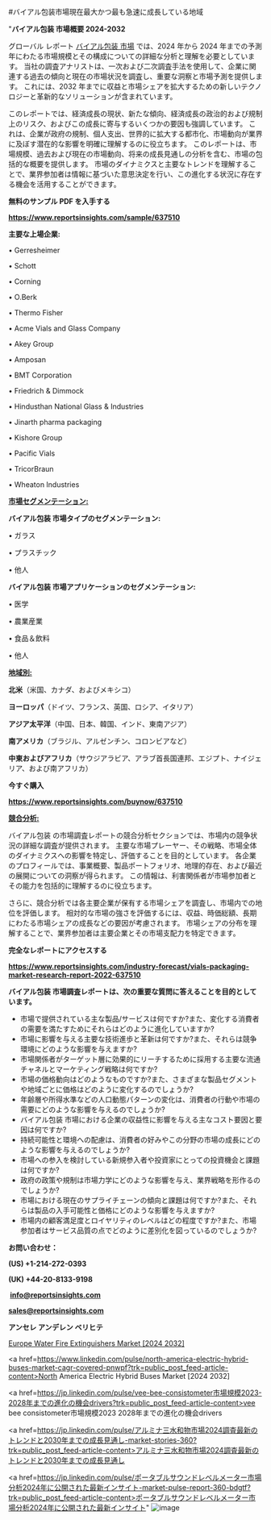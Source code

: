 #バイアル包装市場現在最大かつ最も急速に成長している地域

"<strong>バイアル包装 市場概要 2024-2032</strong>

グローバル レポート <a href=https://www.reportsinsights.com/sample/637510>バイアル包装 市場</a> では、2024 年から 2024 年までの予測年にわたる市場規模とその構成についての詳細な分析と理解を必要としています。 当社の調査アナリストは、一次および二次調査手法を使用して、企業に関連する過去の傾向と現在の市場状況を調査し、重要な洞察と市場予測を提供します。 これには、2032 年までに収益と市場シェアを拡大​​するための新しいテクノロジーと革新的なソリューションが含まれています。

このレポートでは、経済成長の現状、新たな傾向、経済成長の政治的および規制上のリスク、およびこの成長に寄与するいくつかの要因も強調しています。 これは、企業が政府の規制、個人支出、世界的に拡大する都市化、市場動向が業界に及ぼす潜在的な影響を明確に理解するのに役立ちます。 このレポートは、市場規模、過去および現在の市場動向、将来の成長見通しの分析を含む、市場の包括的な概要を提供します。 市場のダイナミクスと主要なトレンドを理解することで、業界参加者は情報に基づいた意思決定を行い、この進化する状況に存在する機会を活用することができます。

<strong><b>無料のサンプル PDF を入手する</b></strong>

<a href=https://www.reportsinsights.com/sample/637510><strong><u>https://www.reportsinsights.com/sample/637510</u></strong></a>

<strong>主要な上場企業:</strong>

• Gerresheimer

• Schott

• Corning

• O.Berk

• Thermo Fisher

• Acme Vials and Glass Company

• Akey Group

• Amposan

• BMT Corporation

• Friedrich & Dimmock

• Hindusthan National Glass & Industries

• Jinarth pharma packaging

• Kishore Group

• Pacific Vials

• TricorBraun

• Wheaton Industries

<strong><u>市場セグメンテーション</u></strong><strong><u>:</u></strong>

<strong>バイアル包装 市場タイプのセグメンテーション:</strong>

• ガラス

• プラスチック

• 他人

<strong>バイアル包装 市場アプリケーションのセグメンテーション:</strong>

• 医学

• 農業産業

• 食品＆飲料

• 他人

<strong><u>地域別</u></strong><strong><u>:</u></strong>

<strong>北米</strong>（米国、カナダ、およびメキシコ）

<strong>ヨーロッパ</strong>（ドイツ、フランス、英国、ロシア、イタリア）

<strong>アジア太平洋</strong>（中国、日本、韓国、インド、東南アジア）

<strong>南アメリカ</strong>（ブラジル、アルゼンチン、コロンビアなど）

<strong>中東およびアフリカ</strong>（サウジアラビア、アラブ首長国連邦、エジプト、ナイジェリア、および南アフリカ）

<strong>今すぐ購入</strong>

<a href=https://www.reportsinsights.com/buynow/637510><strong><u>https://www.reportsinsights.com/buynow/637510</u></strong></a>

<strong><u>競合分析:</u></strong>

バイアル包装 の市場調査レポートの競合分析セクションでは、市場内の競争状況の詳細な調査が提供されます。 主要な市場プレーヤー、その戦略、市場全体のダイナミクスへの影響を特定し、評価することを目的としています。 各企業のプロフィールでは、事業概要、製品ポートフォリオ、地理的存在、および最近の展開についての洞察が得られます。 この情報は、利害関係者が市場参加者とその能力を包括的に理解するのに役立ちます。

さらに、競合分析では各主要企業が保有する市場シェアを調査し、市場内での地位を評価します。 相対的な市場の強さを評価するには、収益、時価総額、長期にわたる市場シェアの成長などの要因が考慮されます。 市場シェアの分布を理解することで、業界参加者は主要企業とその市場支配力を特定できます。

<strong>完全なレポートにアクセスする</strong>

<a href=https://www.reportsinsights.com/industry-forecast/vials-packaging-market-research-report-2022-637510><strong><u><b>https://www.reportsinsights.com/industry-forecast/vials-packaging-market-research-report-2022-637510</b></u></strong></a>

<strong><b>バイアル包装 市場調査レポートは、次の重要な質問に答えることを目的としています。</b></strong>
<ul>
  <li>市場で提供されている主な製品/サービスは何ですか?また、変化する消費者の需要を満たすためにそれらはどのように進化していますか?</li>
  <li>市場に影響を与える主要な技術進歩と革新は何ですか?また、それらは競争環境にどのような影響を与えますか?</li>
  <li>市場関係者がターゲット層に効果的にリーチするために採用する主要な流通チャネルとマーケティング戦略は何ですか?</li>
  <li>市場の価格動向はどのようなものですか?また、さまざまな製品セグメントや地域ごとに価格はどのように変化するのでしょうか?</li>
  <li>年齢層や所得水準などの人口動態パターンの変化は、消費者の行動や市場の需要にどのような影響を与えるのでしょうか?</li>
  <li>バイアル包装 市場における企業の収益性に影響を与える主なコスト要因と要因は何ですか?</li>
  <li>持続可能性と環境への配慮は、消費者の好みやこの分野の市場の成長にどのような影響を与えるのでしょうか?</li>
  <li>市場への参入を検討している新規参入者や投資家にとっての投資機会と課題は何ですか?</li>
  <li>政府の政策や規制は市場力学にどのような影響を与え、業界戦略を形作るのでしょうか?</li>
  <li>市場における現在のサプライチェーンの傾向と課題は何ですか?また、それらは製品の入手可能性と価格にどのような影響を与えますか?</li>
  <li>市場内の顧客満足度とロイヤリティのレベルはどの程度ですか?また、市場参加者はサービス品質の点でどのように差別化を図っているのでしょうか?</li>
</ul>
<strong>お問い合わせ：</strong>

<strong>(US) +1-214-272-0393</strong>

<strong>(UK) +44-20-8133-9198</strong>

<strong> </strong><a href=info@reportsinsights.com><strong><u>info@reportsinsights.com</u></strong></a>

<a href=sales@reportsinsights.com><strong><u>sales@reportsinsights.com</u></strong></a>

<strong>アンセレ アンデレン ベリヒテ</strong>

<a href=https://www.linkedin.com/pulse/europe-water-fire-extinguishers-market-latest-trends-sjpqc/>Europe Water Fire Extinguishers Market [2024 2032]</a>

<a href=https://www.linkedin.com/pulse/north-america-electric-hybrid-buses-market-cagr-covered-pnwpf?trk=public_post_feed-article-content>North America Electric Hybrid Buses Market [2024 2032]</a>

<a href=https://jp.linkedin.com/pulse/vee-bee-consistometer市場規模2023-2028年までの進化の機会drivers?trk=public_post_feed-article-content>vee bee consistometer市場規模2023 2028年までの進化の機会drivers</a>

<a href=https://jp.linkedin.com/pulse/アルミナ三水和物市場2024調査最新のトレンドと2030年までの成長見通し-market-stories-360?trk=public_post_feed-article-content>アルミナ三水和物市場2024調査最新のトレンドと2030年までの成長見通し</a>

<a href=https://jp.linkedin.com/pulse/ポータブルサウンドレベルメーター市場分析2024年に公開された最新インサイト-market-pulse-report-360-bdgtf?trk=public_post_feed-article-content>ポータブルサウンドレベルメーター市場分析2024年に公開された最新インサイト</a>"
![image](https://github.com/aakesh123242/RIMarket/assets/158431203/002be82a-14d1-4724-a2fc-f528821a2e2b)
